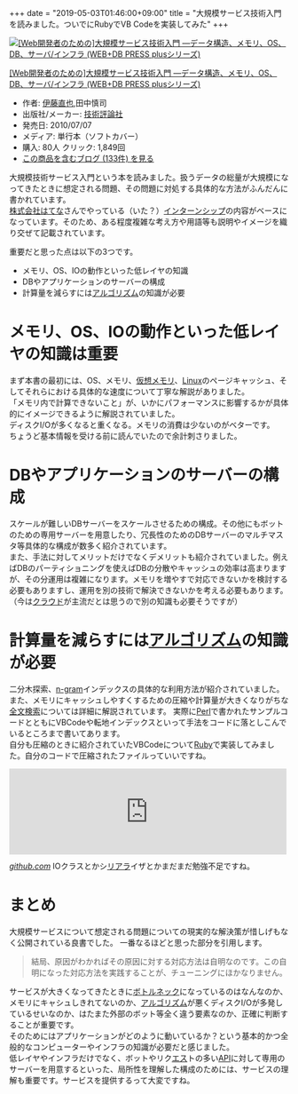 +++
date = "2019-05-03T01:46:00+09:00"
title = "大規模サービス技術入門を読みました。ついでにRubyでVB Codeを実装してみた"
+++

<body>
<p></p>
<div class="hatena-asin-detail">
<a href="http://www.amazon.co.jp/exec/obidos/ASIN/4774143073/hatena-blog-22/"><img src="https://images-fe.ssl-images-amazon.com/images/I/51xlTEcCILL._SL160_.jpg" class="hatena-asin-detail-image" alt="[Web開発者のための]大規模サービス技術入門 ―データ構造、メモリ、OS、DB、サーバ/インフラ (WEB+DB PRESS plusシリーズ)" title="[Web開発者のための]大規模サービス技術入門 ―データ構造、メモリ、OS、DB、サーバ/インフラ (WEB+DB PRESS plusシリーズ)"></a><div class="hatena-asin-detail-info">
<p class="hatena-asin-detail-title"><a href="http://www.amazon.co.jp/exec/obidos/ASIN/4774143073/hatena-blog-22/">[Web開発者のための]大規模サービス技術入門 ―データ構造、メモリ、OS、DB、サーバ/インフラ (WEB+DB PRESS plusシリーズ)</a></p>
<ul>
<li>
<span class="hatena-asin-detail-label">作者:</span> <a class="keyword" href="http://d.hatena.ne.jp/keyword/%B0%CB%C6%A3%C4%BE%CC%E9">伊藤直也</a>,田中慎司</li>
<li>
<span class="hatena-asin-detail-label">出版社/メーカー:</span> <a class="keyword" href="http://d.hatena.ne.jp/keyword/%B5%BB%BD%D1%C9%BE%CF%C0%BC%D2">技術評論社</a>
</li>
<li>
<span class="hatena-asin-detail-label">発売日:</span> 2010/07/07</li>
<li>
<span class="hatena-asin-detail-label">メディア:</span> 単行本（ソフトカバー）</li>
<li>
<span class="hatena-asin-detail-label">購入</span>: 80人 <span class="hatena-asin-detail-label">クリック</span>: 1,849回</li>
<li><a href="http://d.hatena.ne.jp/asin/4774143073/hatena-blog-22" target="_blank">この商品を含むブログ (133件) を見る</a></li>
</ul>
</div>
<div class="hatena-asin-detail-foot"></div>
</div>

<p>大規模技術サービス入門という本を読みました。扱うデータの総量が大規模になってきたときに想定される問題、その問題に対処する具体的な方法がふんだんに書かれています。<br>
<a class="keyword" href="http://d.hatena.ne.jp/keyword/%B3%F4%BC%B0%B2%F1%BC%D2%A4%CF%A4%C6%A4%CA">株式会社はてな</a>さんでやっている（いた？）<a class="keyword" href="http://d.hatena.ne.jp/keyword/%A5%A4%A5%F3%A5%BF%A1%BC%A5%F3%A5%B7%A5%C3%A5%D7">インターンシップ</a>の内容がベースになっています。そのため、ある程度複雑な考え方や用語等も説明やイメージを織り交ぜて記載されています。</p>

<p>重要だと思った点は以下の3つです。</p>

<ul>
<li>メモリ、OS、IOの動作といった低レイヤの知識</li>
<li>DBやアプリケーションのサーバーの構成</li>
<li>計算量を減らすには<a class="keyword" href="http://d.hatena.ne.jp/keyword/%A5%A2%A5%EB%A5%B4%A5%EA%A5%BA%A5%E0">アルゴリズム</a>の知識が必要</li>
</ul>


<h1>メモリ、OS、IOの動作といった低レイヤの知識は重要</h1>

<p>まず本書の最初には、OS、メモリ、<a class="keyword" href="http://d.hatena.ne.jp/keyword/%B2%BE%C1%DB%A5%E1%A5%E2%A5%EA">仮想メモリ</a>、<a class="keyword" href="http://d.hatena.ne.jp/keyword/Linux">Linux</a>のページキャッシュ、そしてそれらにおける具体的な速度について丁寧な解説がありました。<br>
「メモリ内で計算できないこと」が、いかにパフォーマンスに影響するかが具体的にイメージできるように解説されていました。<br>
ディスクI/Oが多くなると重くなる。メモリの消費は少ないのがベターです。<br>
ちょうど基本情報を受ける前に読んでいたので余計刺さりました。</p>

<h1>DBやアプリケーションのサーバーの構成</h1>

<p>スケールが難しいDBサーバーをスケールさせるための構成。その他にもボットのための専用サーバーを用意したり、冗長性のためのDBサーバーのマルチマスタ等具体的な構成が数多く紹介されています。<br>
また、手法に対してメリットだけでなくデメリットも紹介されていました。例えばDBのパーティショニングを使えばDBの分散やキャッシュの効率は高まりますが、その分運用は複雑になります。メモリを増やすで対応できないかを検討する必要もありますし、運用を別の技術で解決できないかを考える必要もあります。（今は<a class="keyword" href="http://d.hatena.ne.jp/keyword/%A5%AF%A5%E9%A5%A6%A5%C9">クラウド</a>が主流だとは思うので別の知識も必要そうですが）</p>

<h1>計算量を減らすには<a class="keyword" href="http://d.hatena.ne.jp/keyword/%A5%A2%A5%EB%A5%B4%A5%EA%A5%BA%A5%E0">アルゴリズム</a>の知識が必要</h1>

<p>二分木探索、<a class="keyword" href="http://d.hatena.ne.jp/keyword/n-gram">n-gram</a>インデックスの具体的な利用方法が紹介されていました。<br>
また、メモリにキャッシュしやすくするための圧縮や計算量が大きくなりがちな<a class="keyword" href="http://d.hatena.ne.jp/keyword/%C1%B4%CA%B8%B8%A1%BA%F7">全文検索</a>については詳細に解説されています。
実際に<a class="keyword" href="http://d.hatena.ne.jp/keyword/Perl">Perl</a>で書かれたサンプルコードとともにVBCodeや転地インデックスといって手法をコードに落としこんでいるところまで書いてあります。  <br>
自分も圧縮のときに紹介されていたVBCodeについて<a class="keyword" href="http://d.hatena.ne.jp/keyword/Ruby">Ruby</a>で実装してみました。自分のコードで圧縮されたファイルっていいですね。</p>

<p><iframe src="https://hatenablog-parts.com/embed?url=https%3A%2F%2Fgithub.com%2FQWYNG%2FVBCode-with-Ruby" title="QWYNG/VBCode-with-Ruby" class="embed-card embed-webcard" scrolling="no" frameborder="0" style="display: block; width: 100%; height: 155px; max-width: 500px; margin: 10px 0px;"></iframe><cite class="hatena-citation"><a href="https://github.com/QWYNG/VBCode-with-Ruby">github.com</a></cite>
IOクラスとかシ<a class="keyword" href="http://d.hatena.ne.jp/keyword/%A5%EA%A5%A2%A5%E9">リアラ</a>イザとかまだまだ勉強不足ですね。</p>

<h1>まとめ</h1>

<p>大規模サービスについて想定される問題についての現実的な解決策が惜しげもなく公開されている良書でした。
一番なるほどと思った部分を引用します。</p>

<blockquote><p>結局、原因がわかればその原因に対する対応方法は自明なのです。この自明になった対応方法を実践することが、チューニングにほかなりません。</p></blockquote>

<p>サービスが大きくなってきたときに<a class="keyword" href="http://d.hatena.ne.jp/keyword/%A5%DC%A5%C8%A5%EB%A5%CD%A5%C3%A5%AF">ボトルネック</a>になっているのはなんなのか、メモリにキャシュしきれてないのか、<a class="keyword" href="http://d.hatena.ne.jp/keyword/%A5%A2%A5%EB%A5%B4%A5%EA%A5%BA%A5%E0">アルゴリズム</a>が悪くディスクI/Oが多発しているせいなのか、はたまた外部のボット等全く違う要素なのか、正確に判断することが重要です。<br>
そのためにはアプリケーションがどのように動いているか？という基本的かつ全般的なコンピューターやインフラの知識が必要だと感じました。<br>
低レイヤやインフラだけでなく、ボットやリク<a class="keyword" href="http://d.hatena.ne.jp/keyword/%A5%A8%A5%B9">エス</a>トの多い<a class="keyword" href="http://d.hatena.ne.jp/keyword/API">API</a>に対して専用のサーバーを用意するといった、局所性を理解した構成のためには、サービスの理解も重要です。サービスを提供するって大変ですね。</p>
</body>
